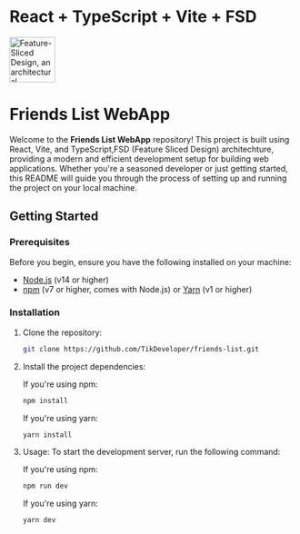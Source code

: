 # React + TypeScript + Vite + FSD

<a href="https://feature-sliced.design/"><img alt="Feature-Sliced Design, an architectural methodology for frontend projects" src="https://raw.githubusercontent.com/feature-sliced/documentation/master/.github/assets/README-banner-light.svg" height="80" /></a>

# Friends List WebApp

Welcome to the **Friends List WebApp** repository! This project is built using React, Vite, and TypeScript,FSD (Feature Sliced Design) architechture, providing a modern and efficient development setup for building web applications. Whether you're a seasoned developer or just getting started, this README will guide you through the process of setting up and running the project on your local machine.

## Getting Started

### Prerequisites

Before you begin, ensure you have the following installed on your machine:

- [Node.js](https://nodejs.org/) (v14 or higher)
- [npm](https://www.npmjs.com/) (v7 or higher, comes with Node.js) or [Yarn](https://yarnpkg.com/) (v1 or higher)

### Installation

1. Clone the repository:

   ```bash
   git clone https://github.com/TikDeveloper/friends-list.git
   ```

2. Install the project dependencies:

   If you're using npm:

   ```bash
   npm install
   ```

   If you're using yarn:

   ```bash
   yarn install
   ```

3. Usage:
   To start the development server, run the following command:

   If you're using npm:

   ```bash
   npm run dev
   ```

   If you're using yarn:

   ```bash
   yarn dev
   ```

